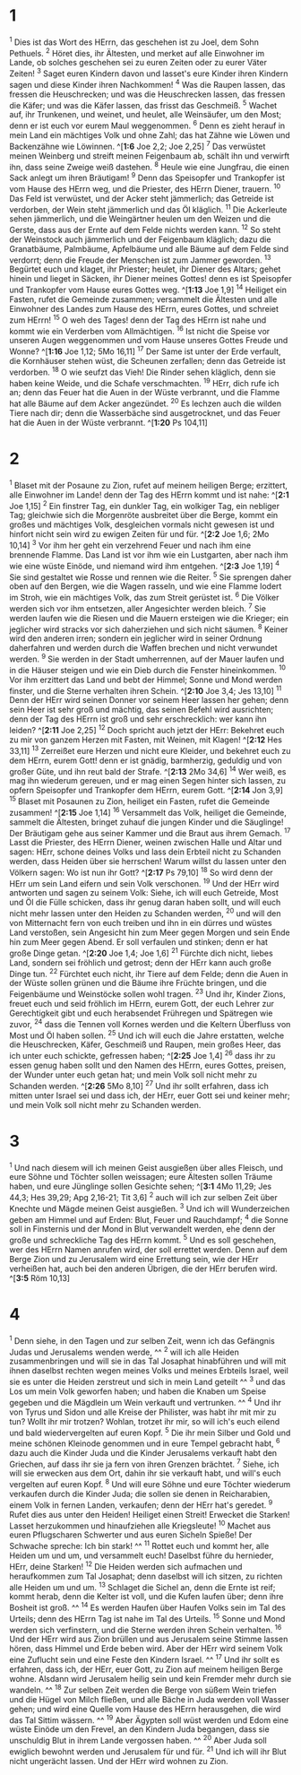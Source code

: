 # 1
<sup>1</sup> Dies ist das Wort des HErrn, das geschehen ist zu Joel, dem Sohn Pethuels. <sup>2</sup> Höret dies, ihr Ältesten, und merket auf alle Einwohner im Lande, ob solches geschehen sei zu euren Zeiten oder zu eurer Väter Zeiten! <sup>3</sup> Saget euren Kindern davon und lasset's eure Kinder ihren Kindern sagen und diese Kinder ihren Nachkommen! <sup>4</sup> Was die Raupen lassen, das fressen die Heuschrecken; und was die Heuschrecken lassen, das fressen die Käfer; und was die Käfer lassen, das frisst das Geschmeiß. <sup>5</sup> Wachet auf, ihr Trunkenen, und weinet, und heulet, alle Weinsäufer, um den Most; denn er ist euch vor eurem Maul weggenommen. <sup>6</sup> Denn es zieht herauf in mein Land ein mächtiges Volk und ohne Zahl; das hat Zähne wie Löwen und Backenzähne wie Löwinnen. ^[**1:6** Joe 2,2; Joe 2,25] <sup>7</sup> Das verwüstet meinen Weinberg und streift meinen Feigenbaum ab, schält ihn und verwirft ihn, dass seine Zweige weiß dastehen. <sup>8</sup> Heule wie eine Jungfrau, die einen Sack anlegt um ihren Bräutigam! <sup>9</sup> Denn das Speisopfer und Trankopfer ist vom Hause des HErrn weg, und die Priester, des HErrn Diener, trauern. <sup>10</sup> Das Feld ist verwüstet, und der Acker steht jämmerlich; das Getreide ist verdorben, der Wein steht jämmerlich und das Öl kläglich. <sup>11</sup> Die Ackerleute sehen jämmerlich, und die Weingärtner heulen um den Weizen und die Gerste, dass aus der Ernte auf dem Felde nichts werden kann. <sup>12</sup> So steht der Weinstock auch jämmerlich und der Feigenbaum kläglich; dazu die Granatbäume, Palmbäume, Apfelbäume und alle Bäume auf dem Felde sind verdorrt; denn die Freude der Menschen ist zum Jammer geworden. <sup>13</sup> Begürtet euch und klaget, ihr Priester; heulet, ihr Diener des Altars; gehet hinein und lieget in Säcken, ihr Diener meines Gottes! denn es ist Speisopfer und Trankopfer vom Hause eures Gottes weg. ^[**1:13** Joe 1,9] <sup>14</sup> Heiliget ein Fasten, rufet die Gemeinde zusammen; versammelt die Ältesten und alle Einwohner des Landes zum Hause des HErrn, eures Gottes, und schreiet zum HErrn! <sup>15</sup> O weh des Tages! denn der Tag des HErrn ist nahe und kommt wie ein Verderben vom Allmächtigen. <sup>16</sup> Ist nicht die Speise vor unseren Augen weggenommen und vom Hause unseres Gottes Freude und Wonne? ^[**1:16** Joe 1,12; 5Mo 16,11] <sup>17</sup> Der Same ist unter der Erde verfault, die Kornhäuser stehen wüst, die Scheunen zerfallen; denn das Getreide ist verdorben. <sup>18</sup> O wie seufzt das Vieh! Die Rinder sehen kläglich, denn sie haben keine Weide, und die Schafe verschmachten. <sup>19</sup> HErr, dich rufe ich an; denn das Feuer hat die Auen in der Wüste verbrannt, und die Flamme hat alle Bäume auf dem Acker angezündet. <sup>20</sup> Es lechzen auch die wilden Tiere nach dir; denn die Wasserbäche sind ausgetrocknet, und das Feuer hat die Auen in der Wüste verbrannt. ^[**1:20** Ps 104,11] 
   
# 2
<sup>1</sup> Blaset mit der Posaune zu Zion, rufet auf meinem heiligen Berge; erzittert, alle Einwohner im Lande! denn der Tag des HErrn kommt und ist nahe: ^[**2:1** Joe 1,15] <sup>2</sup> Ein finstrer Tag, ein dunkler Tag, ein wolkiger Tag, ein nebliger Tag; gleichwie sich die Morgenröte ausbreitet über die Berge, kommt ein großes und mächtiges Volk, desgleichen vormals nicht gewesen ist und hinfort nicht sein wird zu ewigen Zeiten für und für. ^[**2:2** Joe 1,6; 2Mo 10,14] <sup>3</sup> Vor ihm her geht ein verzehrend Feuer und nach ihm eine brennende Flamme. Das Land ist vor ihm wie ein Lustgarten, aber nach ihm wie eine wüste Einöde, und niemand wird ihm entgehen. ^[**2:3** Joe 1,19] <sup>4</sup> Sie sind gestaltet wie Rosse und rennen wie die Reiter. <sup>5</sup> Sie sprengen daher oben auf den Bergen, wie die Wagen rasseln, und wie eine Flamme lodert im Stroh, wie ein mächtiges Volk, das zum Streit gerüstet ist. <sup>6</sup> Die Völker werden sich vor ihm entsetzen, aller Angesichter werden bleich. <sup>7</sup> Sie werden laufen wie die Riesen und die Mauern ersteigen wie die Krieger; ein jeglicher wird stracks vor sich daherziehen und sich nicht säumen. <sup>8</sup> Keiner wird den anderen irren; sondern ein jeglicher wird in seiner Ordnung daherfahren und werden durch die Waffen brechen und nicht verwundet werden. <sup>9</sup> Sie werden in der Stadt umherrennen, auf der Mauer laufen und in die Häuser steigen und wie ein Dieb durch die Fenster hineinkommen. <sup>10</sup> Vor ihm erzittert das Land und bebt der Himmel; Sonne und Mond werden finster, und die Sterne verhalten ihren Schein. ^[**2:10** Joe 3,4; Jes 13,10] <sup>11</sup> Denn der HErr wird seinen Donner vor seinem Heer lassen her gehen; denn sein Heer ist sehr groß und mächtig, das seinen Befehl wird ausrichten; denn der Tag des HErrn ist groß und sehr erschrecklich: wer kann ihn leiden? ^[**2:11** Joe 2,25] <sup>12</sup> Doch spricht auch jetzt der HErr: Bekehret euch zu mir von ganzem Herzen mit Fasten, mit Weinen, mit Klagen! ^[**2:12** Hes 33,11] <sup>13</sup> Zerreißet eure Herzen und nicht eure Kleider, und bekehret euch zu dem HErrn, eurem Gott! denn er ist gnädig, barmherzig, geduldig und von großer Güte, und ihn reut bald der Strafe. ^[**2:13** 2Mo 34,6] <sup>14</sup> Wer weiß, es mag ihn wiederum gereuen, und er mag einen Segen hinter sich lassen, zu opfern Speisopfer und Trankopfer dem HErrn, eurem Gott. ^[**2:14** Jon 3,9] <sup>15</sup> Blaset mit Posaunen zu Zion, heiliget ein Fasten, rufet die Gemeinde zusammen! ^[**2:15** Joe 1,14] <sup>16</sup> Versammelt das Volk, heiliget die Gemeinde, sammelt die Ältesten, bringet zuhauf die jungen Kinder und die Säuglinge! Der Bräutigam gehe aus seiner Kammer und die Braut aus ihrem Gemach. <sup>17</sup> Lasst die Priester, des HErrn Diener, weinen zwischen Halle und Altar und sagen: HErr, schone deines Volks und lass dein Erbteil nicht zu Schanden werden, dass Heiden über sie herrschen! Warum willst du lassen unter den Völkern sagen: Wo ist nun ihr Gott? ^[**2:17** Ps 79,10] <sup>18</sup> So wird denn der HErr um sein Land eifern und sein Volk verschonen. <sup>19</sup> Und der HErr wird antworten und sagen zu seinem Volk: Siehe, ich will euch Getreide, Most und Öl die Fülle schicken, dass ihr genug daran haben sollt, und will euch nicht mehr lassen unter den Heiden zu Schanden werden, <sup>20</sup> und will den von Mitternacht fern von euch treiben und ihn in ein dürres und wüstes Land verstoßen, sein Angesicht hin zum Meer gegen Morgen und sein Ende hin zum Meer gegen Abend. Er soll verfaulen und stinken; denn er hat große Dinge getan. ^[**2:20** Joe 1,4; Joe 1,6] <sup>21</sup> Fürchte dich nicht, liebes Land, sondern sei fröhlich und getrost; denn der HErr kann auch große Dinge tun. <sup>22</sup> Fürchtet euch nicht, ihr Tiere auf dem Felde; denn die Auen in der Wüste sollen grünen und die Bäume ihre Früchte bringen, und die Feigenbäume und Weinstöcke sollen wohl tragen. <sup>23</sup> Und ihr, Kinder Zions, freuet euch und seid fröhlich im HErrn, eurem Gott, der euch Lehrer zur Gerechtigkeit gibt und euch herabsendet Frühregen und Spätregen wie zuvor, <sup>24</sup> dass die Tennen voll Kornes werden und die Keltern Überfluss von Most und Öl haben sollen. <sup>25</sup> Und ich will euch die Jahre erstatten, welche die Heuschrecken, Käfer, Geschmeiß und Raupen, mein großes Heer, das ich unter euch schickte, gefressen haben; ^[**2:25** Joe 1,4] <sup>26</sup> dass ihr zu essen genug haben sollt und den Namen des HErrn, eures Gottes, preisen, der Wunder unter euch getan hat; und mein Volk soll nicht mehr zu Schanden werden. ^[**2:26** 5Mo 8,10] 
            <sup>27</sup> Und ihr sollt erfahren, dass ich mitten unter Israel sei und dass ich, der HErr, euer Gott sei und keiner mehr; und mein Volk soll nicht mehr zu Schanden werden.
# 3
<sup>1</sup> Und nach diesem will ich meinen Geist ausgießen über alles Fleisch, und eure Söhne und Töchter sollen weissagen; eure Ältesten sollen Träume haben, und eure Jünglinge sollen Gesichte sehen; ^[**3:1** 4Mo 11,29; Jes 44,3; Hes 39,29; Apg 2,16-21; Tit 3,6] <sup>2</sup> auch will ich zur selben Zeit über Knechte und Mägde meinen Geist ausgießen. <sup>3</sup> Und ich will Wunderzeichen geben am Himmel und auf Erden: Blut, Feuer und Rauchdampf; <sup>4</sup> die Sonne soll in Finsternis und der Mond in Blut verwandelt werden, ehe denn der große und schreckliche Tag des HErrn kommt. <sup>5</sup> Und es soll geschehen, wer des HErrn Namen anrufen wird, der soll errettet werden. Denn auf dem Berge Zion und zu Jerusalem wird eine Errettung sein, wie der HErr verheißen hat, auch bei den anderen Übrigen, die der HErr berufen wird. ^[**3:5** Röm 10,13] 
 
# 4
<sup>1</sup> Denn siehe, in den Tagen und zur selben Zeit, wenn ich das Gefängnis Judas und Jerusalems wenden werde, ^^ <sup>2</sup> will ich alle Heiden zusammenbringen und will sie in das Tal Josaphat hinabführen und will mit ihnen daselbst rechten wegen meines Volks und meines Erbteils Israel, weil sie es unter die Heiden zerstreut und sich in mein Land geteilt ^^ <sup>3</sup> und das Los um mein Volk geworfen haben; und haben die Knaben um Speise gegeben und die Mägdlein um Wein verkauft und vertrunken. ^^ <sup>4</sup> Und ihr von Tyrus und Sidon und alle Kreise der Philister, was habt ihr mit mir zu tun? Wollt ihr mir trotzen? Wohlan, trotzet ihr mir, so will ich's euch eilend und bald wiedervergelten auf euren Kopf. <sup>5</sup> Die ihr mein Silber und Gold und meine schönen Kleinode genommen und in eure Tempel gebracht habt, <sup>6</sup> dazu auch die Kinder Juda und die Kinder Jerusalems verkauft habt den Griechen, auf dass ihr sie ja fern von ihren Grenzen brächtet. <sup>7</sup> Siehe, ich will sie erwecken aus dem Ort, dahin ihr sie verkauft habt, und will's euch vergelten auf euren Kopf. <sup>8</sup> Und will eure Söhne und eure Töchter wiederum verkaufen durch die Kinder Juda; die sollen sie denen in Reicharabien, einem Volk in fernen Landen, verkaufen; denn der HErr hat's geredet. <sup>9</sup> Rufet dies aus unter den Heiden! Heiliget einen Streit! Erwecket die Starken! Lasset herzukommen und hinaufziehen alle Kriegsleute! <sup>10</sup> Machet aus euren Pflugscharen Schwerter und aus euren Sicheln Spieße! Der Schwache spreche: Ich bin stark! ^^ <sup>11</sup> Rottet euch und kommt her, alle Heiden um und um, und versammelt euch! Daselbst führe du hernieder, HErr, deine Starken! <sup>12</sup> Die Heiden werden sich aufmachen und heraufkommen zum Tal Josaphat; denn daselbst will ich sitzen, zu richten alle Heiden um und um. <sup>13</sup> Schlaget die Sichel an, denn die Ernte ist reif; kommt herab, denn die Kelter ist voll, und die Kufen laufen über; denn ihre Bosheit ist groß. ^^ <sup>14</sup> Es werden Haufen über Haufen Volks sein im Tal des Urteils; denn des HErrn Tag ist nahe im Tal des Urteils. <sup>15</sup> Sonne und Mond werden sich verfinstern, und die Sterne werden ihren Schein verhalten. <sup>16</sup> Und der HErr wird aus Zion brüllen und aus Jerusalem seine Stimme lassen hören, dass Himmel und Erde beben wird. Aber der HErr wird seinem Volk eine Zuflucht sein und eine Feste den Kindern Israel. ^^ <sup>17</sup> Und ihr sollt es erfahren, dass ich, der HErr, euer Gott, zu Zion auf meinem heiligen Berge wohne. Alsdann wird Jerusalem heilig sein und kein Fremder mehr durch sie wandeln. ^^ <sup>18</sup> Zur selben Zeit werden die Berge von süßem Wein triefen und die Hügel von Milch fließen, und alle Bäche in Juda werden voll Wasser gehen; und wird eine Quelle vom Hause des HErrn herausgehen, die wird das Tal Sittim wässern. ^^ <sup>19</sup> Aber Ägypten soll wüst werden und Edom eine wüste Einöde um den Frevel, an den Kindern Juda begangen, dass sie unschuldig Blut in ihrem Lande vergossen haben. ^^ <sup>20</sup> Aber Juda soll ewiglich bewohnt werden und Jerusalem für und für. <sup>21</sup> Und ich will ihr Blut nicht ungerächt lassen. Und der HErr wird wohnen zu Zion.